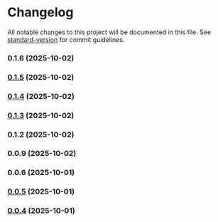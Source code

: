 # Changelog

All notable changes to this project will be documented in this file. See [standard-version](https://github.com/conventional-changelog/standard-version) for commit guidelines.

### 0.1.6 (2025-10-02)

### [0.1.5](https://github.com/involvex/auto-vue/compare/v0.1.4...v0.1.5) (2025-10-02)

### [0.1.4](https://github.com/involvex/auto-vue/compare/v0.1.3...v0.1.4) (2025-10-02)

### [0.1.3](https://github.com/involvex/auto-vue/compare/v0.1.2...v0.1.3) (2025-10-02)

### 0.1.2 (2025-10-02)

### 0.0.9 (2025-10-02)

### 0.0.6 (2025-10-01)

### [0.0.5](https://github.com/involvex/auto-vue/compare/v0.0.4...v0.0.5) (2025-10-01)

### [0.0.4](https://github.com/involvex/auto-vue/compare/v0.0.3...v0.0.4) (2025-10-01)
